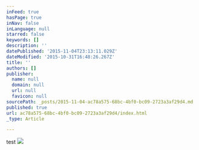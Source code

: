 ```yaml
---
inFeed: true
hasPage: true
inNav: false
inLanguage: null
starred: false
keywords: []
description: ''
datePublished: '2015-11-04T23:13:11.029Z'
dateModified: '2015-10-31T16:48:26.267Z'
title: ''
authors: []
publisher:
  name: null
  domain: null
  url: null
  favicon: null
sourcePath: _posts/2015-11-04-ac78a575-68bc-4bf0-bc09-2723a3af29d4.md
published: true
url: ac78a575-68bc-4bf0-bc09-2723a3af29d4/index.html
_type: Article

---
```

test
![](https://the-grid-user-content.s3-us-west-2.amazonaws.com/c222373a-359d-49b9-9dc4-f2fc6c1841b5.png)